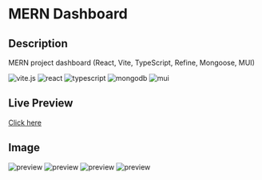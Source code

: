 # MERN Dashboard

## Description

MERN project dashboard (React, Vite, TypeScript, Refine, Mongoose, MUI)

<p>
  <img src="https://img.shields.io/badge/vite-%23646CFF.svg?style=for-the-badge&logo=vite&logoColor=white" alt="vite.js">
  <img src="https://img.shields.io/badge/react-%2320232a.svg?style=for-the-badge&logo=react&logoColor=%2361DAFB" alt="react">
  <img src="https://img.shields.io/badge/typescript-%23007ACC.svg?style=for-the-badge&logo=typescript&logoColor=white" alt="typescript">
  <img src="https://img.shields.io/badge/MongoDB-%234ea94b.svg?style=for-the-badge&logo=mongodb&logoColor=white" alt="mongodb">
  <img src="https://img.shields.io/badge/MUI-%230081CB.svg?style=for-the-badge&logo=mui&logoColor=white" alt="mui">

</p>

## Live Preview

[Click here](https://mern-dashboard-agm.netlify.app/)

## Image

![preview](https://github.com/agmkowalczyk/mern-dashboard/blob/main/screenshots/mern_dashboard_1.png 'MERN Dashboard')
![preview](https://github.com/agmkowalczyk/mern-dashboard/blob/main/screenshots/mern_dashboard_3.png 'MERN Dashboard')
![preview](https://github.com/agmkowalczyk/mern-dashboard/blob/main/screenshots/mern_dashboard_4.png 'MERN Dashboard')
![preview](https://github.com/agmkowalczyk/mern-dashboard/blob/main/screenshots/mern_dashboard_2.png 'MERN Dashboard')
